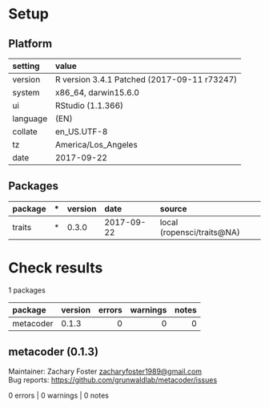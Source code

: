 # Setup

## Platform

|setting  |value                                       |
|:--------|:-------------------------------------------|
|version  |R version 3.4.1 Patched (2017-09-11 r73247) |
|system   |x86_64, darwin15.6.0                        |
|ui       |RStudio (1.1.366)                           |
|language |(EN)                                        |
|collate  |en_US.UTF-8                                 |
|tz       |America/Los_Angeles                         |
|date     |2017-09-22                                  |

## Packages

|package |*  |version |date       |source                     |
|:-------|:--|:-------|:----------|:--------------------------|
|traits  |*  |0.3.0   |2017-09-22 |local (ropensci/traits@NA) |

# Check results

1 packages

|package   |version | errors| warnings| notes|
|:---------|:-------|------:|--------:|-----:|
|metacoder |0.1.3   |      0|        0|     0|

## metacoder (0.1.3)
Maintainer: Zachary Foster <zacharyfoster1989@gmail.com>  
Bug reports: https://github.com/grunwaldlab/metacoder/issues

0 errors | 0 warnings | 0 notes

